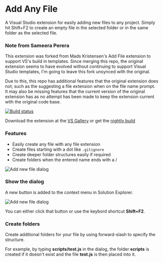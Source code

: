 # Add Any File

A Visual Studio extension for easily adding new files to any project. Simply hit Shift+F2 to create an empty file in the
selected folder or in the same folder as the selected file.

### Note from Sameera Perera
This extension was forked from Mads Kristensen's Add File extension to support VS's build in templates. Since merging this repo, 
the original extension seems to have evolved without continuing to support Visual Studio templates, I'm going to leave this fork
unsynced with the original.

Due to this, this repo has additional features that the original extension does not; such as the suggesting a file extension
when on the file name prompt. It may also be missing features that the current version of the original extension has as no attempt has been made to keep the extension current with the original code base.

[![Build status](https://ci.appveyor.com/api/projects/status/252jpryc38qah37x?svg=true)](https://ci.appveyor.com/project/madskristensen/addanyfile)

Download the extension at the
[VS Gallery](http://visualstudiogallery.msdn.microsoft.com/3f820e99-6c0d-41db-aa74-a18d9623b1f3)
or get the
[nightly build](http://vsixgallery.com/extension/27dd9dea-6dd2-403e-929d-3ff20d896c5e/)

### Features

- Easily create any file with any file extension
- Create files starting with a dot like `.gitignore`
- Create deeper folder structures easily if required
- Create folders when the entered name ends with a /

![Add new file dialog](art/dialog.png)

### Show the dialog

A new button is added to the context menu in Solution Explorer.

![Add new file dialog](art/menu.png)

You can either click that button or use the keybord shortcut **Shift+F2**.

### Create folders

Create additional folders for your file by using forward-slash to
specify the structure.

For example, by typing **scripts/test.js** in the dialog, the
folder **scripts** is created if it doesn't exist and the file
**test.js** is then placed into it.
